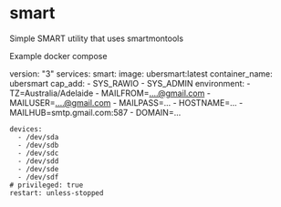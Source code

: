 # smart
Simple SMART utility that uses smartmontools

Example docker compose

version: "3"
services:
  smart:
    image: ubersmart:latest
    container_name: ubersmart
    cap_add:
      - SYS_RAWIO
      - SYS_ADMIN
    environment:
      - TZ=Australia/Adelaide
      - MAILFROM=....@gmail.com
      - MAILUSER=....@gmail.com
      - MAILPASS=...
      - HOSTNAME=...
      - MAILHUB=smtp.gmail.com:587
      - DOMAIN=...
      
    devices:
      - /dev/sda 
      - /dev/sdb 
      - /dev/sdc 
      - /dev/sdd 
      - /dev/sde 
      - /dev/sdf 
    # privileged: true     
    restart: unless-stopped
